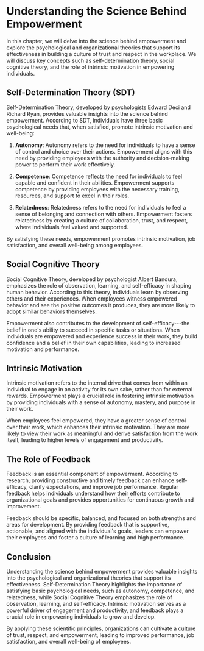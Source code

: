 Understanding the Science Behind Empowerment
=======================================================

In this chapter, we will delve into the science behind empowerment and explore the psychological and organizational theories that support its effectiveness in building a culture of trust and respect in the workplace. We will discuss key concepts such as self-determination theory, social cognitive theory, and the role of intrinsic motivation in empowering individuals.

Self-Determination Theory (SDT)
-------------------------------

Self-Determination Theory, developed by psychologists Edward Deci and Richard Ryan, provides valuable insights into the science behind empowerment. According to SDT, individuals have three basic psychological needs that, when satisfied, promote intrinsic motivation and well-being:

1. **Autonomy**: Autonomy refers to the need for individuals to have a sense of control and choice over their actions. Empowerment aligns with this need by providing employees with the authority and decision-making power to perform their work effectively.

2. **Competence**: Competence reflects the need for individuals to feel capable and confident in their abilities. Empowerment supports competence by providing employees with the necessary training, resources, and support to excel in their roles.

3. **Relatedness**: Relatedness refers to the need for individuals to feel a sense of belonging and connection with others. Empowerment fosters relatedness by creating a culture of collaboration, trust, and respect, where individuals feel valued and supported.

By satisfying these needs, empowerment promotes intrinsic motivation, job satisfaction, and overall well-being among employees.

Social Cognitive Theory
-----------------------

Social Cognitive Theory, developed by psychologist Albert Bandura, emphasizes the role of observation, learning, and self-efficacy in shaping human behavior. According to this theory, individuals learn by observing others and their experiences. When employees witness empowered behavior and see the positive outcomes it produces, they are more likely to adopt similar behaviors themselves.

Empowerment also contributes to the development of self-efficacy---the belief in one's ability to succeed in specific tasks or situations. When individuals are empowered and experience success in their work, they build confidence and a belief in their own capabilities, leading to increased motivation and performance.

Intrinsic Motivation
--------------------

Intrinsic motivation refers to the internal drive that comes from within an individual to engage in an activity for its own sake, rather than for external rewards. Empowerment plays a crucial role in fostering intrinsic motivation by providing individuals with a sense of autonomy, mastery, and purpose in their work.

When employees feel empowered, they have a greater sense of control over their work, which enhances their intrinsic motivation. They are more likely to view their work as meaningful and derive satisfaction from the work itself, leading to higher levels of engagement and productivity.

The Role of Feedback
--------------------

Feedback is an essential component of empowerment. According to research, providing constructive and timely feedback can enhance self-efficacy, clarify expectations, and improve job performance. Regular feedback helps individuals understand how their efforts contribute to organizational goals and provides opportunities for continuous growth and improvement.

Feedback should be specific, balanced, and focused on both strengths and areas for development. By providing feedback that is supportive, actionable, and aligned with the individual's goals, leaders can empower their employees and foster a culture of learning and high performance.

Conclusion
----------

Understanding the science behind empowerment provides valuable insights into the psychological and organizational theories that support its effectiveness. Self-Determination Theory highlights the importance of satisfying basic psychological needs, such as autonomy, competence, and relatedness, while Social Cognitive Theory emphasizes the role of observation, learning, and self-efficacy. Intrinsic motivation serves as a powerful driver of engagement and productivity, and feedback plays a crucial role in empowering individuals to grow and develop.

By applying these scientific principles, organizations can cultivate a culture of trust, respect, and empowerment, leading to improved performance, job satisfaction, and overall well-being of employees.
